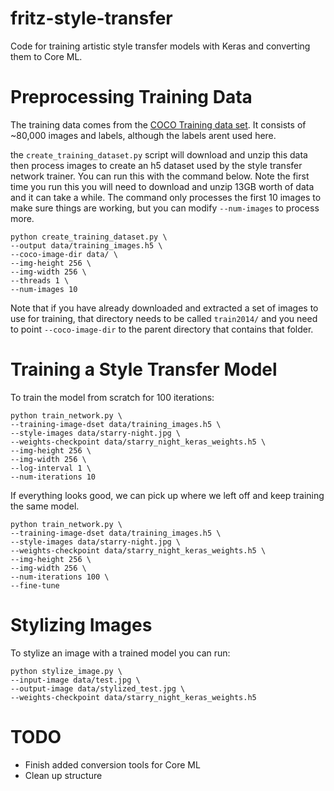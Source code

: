 # fritz-style-transfer
Code for training artistic style transfer models with Keras and converting them to Core ML.

# Preprocessing Training Data
The training data comes from the [COCO Training data set](http://cocodataset.org/). It consists of ~80,000 images and labels, although the labels arent used here.

the `create_training_dataset.py` script will download and unzip this data then process images to create an h5 dataset used by the style transfer network trainer. You can run this with the command below. Note the first time you run this you will need to download and unzip 13GB worth of data and it can take a while. The command only processes the first 10 images to make sure things are working, but you can modify `--num-images` to process more.

```
python create_training_dataset.py \
--output data/training_images.h5 \
--coco-image-dir data/ \
--img-height 256 \
--img-width 256 \
--threads 1 \
--num-images 10
```

Note that if you have already downloaded and extracted a set of images to use for training, that directory needs to be called `train2014/` and you need to point `--coco-image-dir` to the parent directory that contains that folder.

# Training a Style Transfer Model
To train the model from scratch for 100 iterations:

```
python train_network.py \
--training-image-dset data/training_images.h5 \
--style-images data/starry-night.jpg \
--weights-checkpoint data/starry_night_keras_weights.h5 \
--img-height 256 \
--img-width 256 \
--log-interval 1 \
--num-iterations 10
```

If everything looks good, we can pick up where we left off and keep training the same model.

```
python train_network.py \
--training-image-dset data/training_images.h5 \
--style-images data/starry-night.jpg \
--weights-checkpoint data/starry_night_keras_weights.h5 \
--img-height 256 \
--img-width 256 \
--num-iterations 100 \
--fine-tune
```

# Stylizing Images
To stylize an image with a trained model you can run:

```
python stylize_image.py \
--input-image data/test.jpg \
--output-image data/stylized_test.jpg \
--weights-checkpoint data/starry_night_keras_weights.h5
```

# TODO
* Finish added conversion tools for Core ML
* Clean up structure